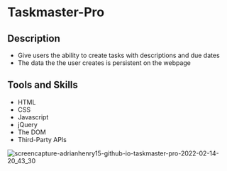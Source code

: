 # Taskmaster-Pro

## Description 
- Give users the ability to create tasks with descriptions and due dates
- The data the the user creates is persistent on the webpage

## Tools and Skills
- HTML
- CSS
- Javascript
- jQuery
- The DOM
- Third-Party APIs


![screencapture-adrianhenry15-github-io-taskmaster-pro-2022-02-14-20_43_30](https://user-images.githubusercontent.com/95331448/153977126-d6654833-bc8d-4d10-a5bd-5529fab8ce3c.jpg)
